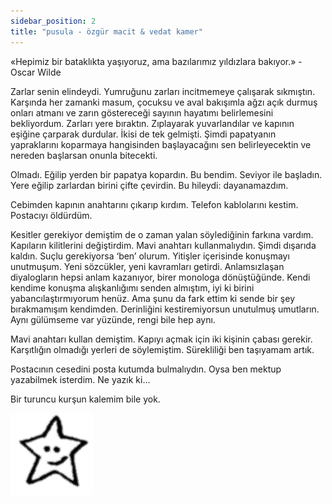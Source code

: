 ```yaml
---
sidebar_position: 2
title: "pusula - özgür macit & vedat kamer"
---
```


«Hepimiz bir bataklıkta yaşıyoruz, ama bazılarımız yıldızlara bakıyor.» - Oscar Wilde

Zarlar senin elindeydi. Yumruğunu zarları incitmemeye çalışarak sıkmıştın. Karşında her zamanki masum, çocuksu ve aval bakışımla ağzı açık durmuş onları atmanı ve zarın göstereceği sayının hayatımı belirlemesini bekliyordum. Zarları yere bıraktın. Zıplayarak yuvarlandılar ve kapının eşiğine çarparak durdular. İkisi de tek gelmişti. Şimdi papatyanın yapraklarını koparmaya hangisinden başlayacağını sen belirleyecektin ve nereden başlarsan onunla bitecekti.

Olmadı. Eğilip yerden bir papatya kopardın. Bu bendim. Seviyor ile başladın. Yere eğilip zarlardan birini çifte çevirdin. Bu hileydi: dayanamazdım.

Cebimden kapının anahtarını çıkarıp kırdım. Telefon kablolarını kestim. Postacıyı öldürdüm.

Kesitler gerekiyor demiştim de o zaman yalan söylediğinin farkına vardım. Kapıların kilitlerini değiştirdim. Mavi anahtarı kullanmalıydın. Şimdi dışarıda kaldın. Suçlu gerekiyorsa ‘ben’ olurum. Yitişler içerisinde konuşmayı unutmuşum. Yeni sözcükler, yeni kavramları getirdi. Anlamsızlaşan diyalogların hepsi anlam kazanıyor, birer monologa dönüştüğünde. Kendi kendime konuşma alışkanlığımı senden almıştım, iyi ki birini yabancılaştırmıyorum henüz. Ama şunu da fark ettim ki sende bir şey bırakmamışım kendimden. Derinliğini kestiremiyorsun unutulmuş umutların. Aynı gülümseme var yüzünde, rengi bile hep aynı.

Mavi anahtarı kullan demiştim. Kapıyı açmak için iki kişinin çabası gerekir. Karşıtlığın olmadığı yerleri de söylemiştim. Sürekliliği ben taşıyamam artık. 

Postacının cesedini posta kutumda bulmalıydın. Oysa ben mektup yazabilmek isterdim. Ne yazık ki…

Bir turuncu kurşun kalemim bile yok.

![yildiz](../../static/img/ky01_01_atayuludokumaci.png)